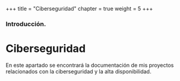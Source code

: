 +++
title = "Ciberseguridad"
chapter = true
weight = 5
+++

### Introducción.

# Ciberseguridad

En este apartado se encontrará la documentación de mis proyectos relacionados con la ciberseguridad y la alta disponibilidad.